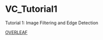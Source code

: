# VC_Tutorial1
Tutorial 1: Image Filtering and Edge Detection


[OVERLEAF](https://www.overleaf.com/3165716239fnrmjmxknsjq)
